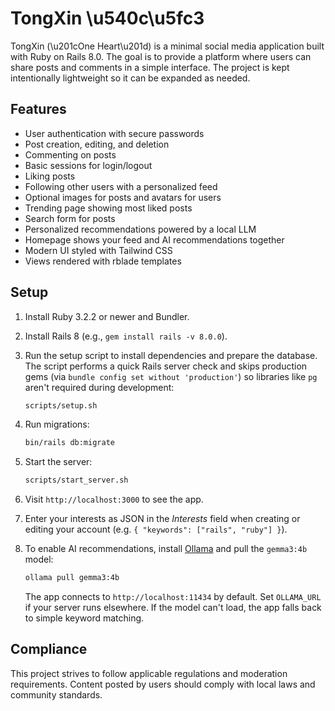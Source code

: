 # TongXin \u540c\u5fc3

TongXin (\u201cOne Heart\u201d) is a minimal social media application built with Ruby on Rails 8.0. The goal is to provide a platform where users can share posts and comments in a simple interface. The project is kept intentionally lightweight so it can be expanded as needed.

## Features

- User authentication with secure passwords
- Post creation, editing, and deletion
- Commenting on posts
- Basic sessions for login/logout
- Liking posts
- Following other users with a personalized feed
- Optional images for posts and avatars for users
- Trending page showing most liked posts
- Search form for posts
- Personalized recommendations powered by a local LLM
- Homepage shows your feed and AI recommendations together
- Modern UI styled with Tailwind CSS
- Views rendered with rblade templates

## Setup

1. Install Ruby 3.2.2 or newer and Bundler.
2. Install Rails 8 (e.g., `gem install rails -v 8.0.0`).
3. Run the setup script to install dependencies and prepare the database.
   The script performs a quick Rails server check and skips production gems
   (via `bundle config set without 'production'`) so libraries like `pg` aren't
   required during development:

   ```bash
   scripts/setup.sh
   ```
4. Run migrations:

   ```bash
   bin/rails db:migrate
   ```

5. Start the server:

   ```bash
   scripts/start_server.sh
   ```
6. Visit `http://localhost:3000` to see the app.
7. Enter your interests as JSON in the *Interests* field when creating or
   editing your account (e.g. `{ "keywords": ["rails", "ruby"] }`).
8. To enable AI recommendations, install [Ollama](https://ollama.com/) and pull
   the `gemma3:4b` model:

   ```bash
   ollama pull gemma3:4b
   ```

   The app connects to `http://localhost:11434` by default. Set `OLLAMA_URL` if
   your server runs elsewhere. If the model can't load, the app falls back to
   simple keyword matching.

## Compliance

This project strives to follow applicable regulations and moderation requirements. Content posted by users should comply with local laws and community standards.


